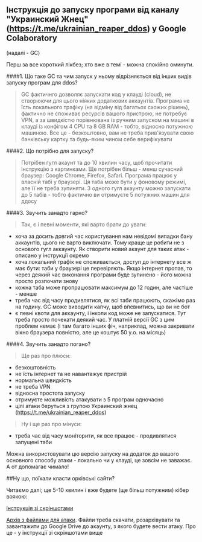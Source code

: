 ## Інструкція до запуску програми від каналу "Украинский Жнец" (https://t.me/ukrainian_reaper_ddos) у Google Colaboratory
(надалі - GC)

Перш за все короткий лікбез; хто вже в темі - можна спокійно оминути.

####1. Що таке GC та чим запуск у ньому відрізняється від інших видів запуску програм для ddos?
> GC фактичнго дозволяє запускати код у клауді (cloud), не створюючи для цього ніяких додаткових аккаунтів. Програма не їсть локального трафіку (на відміну від багатьох схожих рішень), фактично не споживає ресурсів вашого пристрою, не потребує VPN, а за швидкістю порівнювана із ручним запуском на машині в клауді із конфігом 4 CPU та 8 GB RAM - тобто, відносно потужною машиною. Все це - безкоштовно, вам не треба прив'язувати свою банківську картку та будь-яким чином себе верифікувати

####2. Що потрібно для запуску? 
> Потрібен гугл акаунт та до 10 хвилин часу, щоб прочитати інструкцію з картинками. Ще потрібен більш - менш сучасний браузер: Coogle Chrome, Firefox, Safari. Програма працює у власній табі у браузері. Ця таба може бути у фоновому режимі, але її не треба зупиняти. З одного гугл акаунту можно запускати до 5 табів - тобто фактично ви отримуєте 5 потужних машин для ддосу

####3. Звучить занадто гарно?
> Так, є і певні моменти, які варто брати до уваги:
- хоча за досить довгий час користування нам невідомі випадки бану аккаунтів, цього не варто виключати. Тому краще це робити не з основого гугл аккаунту. Як створити новий акаунт для таких атак - описано у інструкції окремо
- хоча локальний трафік не споживається, доступ до інтернету все ж має бути: таби у браузері це перевіряють. Якщо інтернет пропав, то через деякий час виконання програми буде зупинено - його можна просто розпочати знову
- кожна таба може пропрацювати максимум до 12 годин, але частіше - менше
- треба час від часу продивлятися, як всі таби працюють, скажімо раз на годину. GC може виводити капчу, щоб впевнитись, що ви не бот
- є певні квоти для аккаунту, і інколи код може не запускатися. Тут треба просто почекати деякий час. У платній версії GC з цим проблем немає (і там багато інших фіч, наприклад, можна закривати вікно браузера повністю, але це коштує 50 у.о. на місяць)

####4. Звучить занадто погано?
> Ще раз про плюси:
- безкоштовність
- не їсть інтернет та не навантажує пристрій
- нормальна швидкість
- не треба VPN
- відносна простота запуску
- отримуєте можливість атакувати з 5 програм одночасно
- цілі атаки беруться з групою Украинский жнец (https://t.me/ukrainian_reaper_ddos)
> Ну і ще раз про мінуси:
- треба час від часу моніторити, як все працює - продивлятися запущені таби

Можна використовувати цю версію запуску на додаток до вашого основного способу атаки - локально чи у клауді, це зовсім не заважає. А от допомагає чимало!

##Ну що, поїхали класти орківські сайти?

Читаємо далі; ще 5-10 хвилин і вже будете (ще більш потужним) кібер воякою:

[Інструкція зі скріншотами](https://github.com/white-sagittarius/auto_mhddos/blob/main/howto-pics.pdf)

[Архів з файлами для атаки](https://github.com/white-sagittarius/auto_mhddos/blob/main/unzip-and-upload-to-google-drive.zip). Файли треба скачати, розархівувати та завантажити до Google Drive до акаунту, з якого будете вести атаку. Про це - у інструкції зі скріншотами вище


